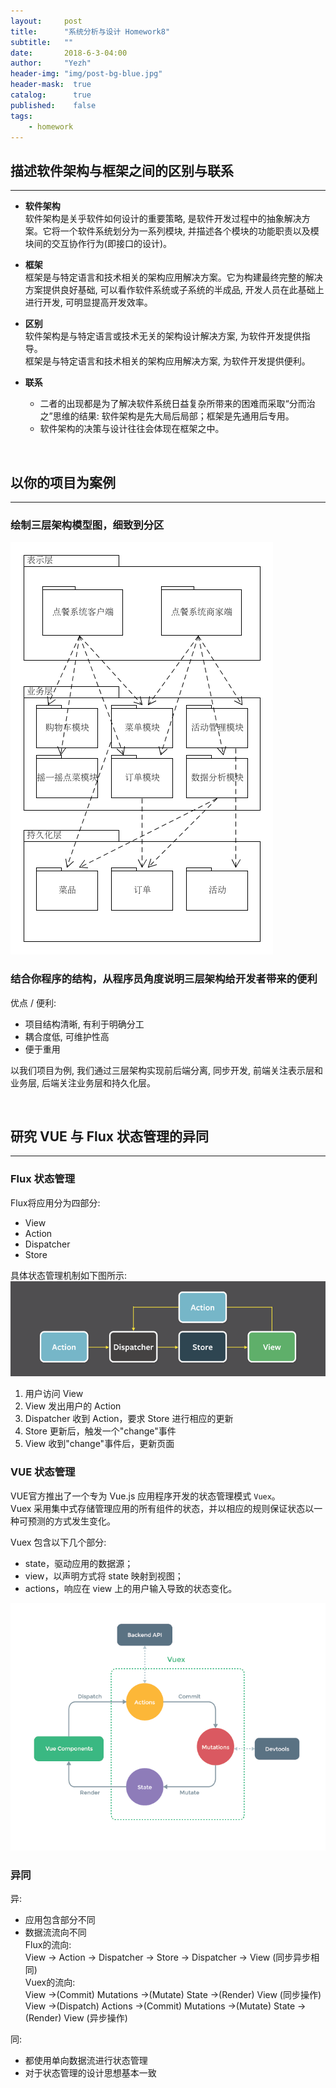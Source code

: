 ```yaml
---
layout:     post
title:      "系统分析与设计 Homework8"
subtitle:   ""
date:       2018-6-3-04:00
author:     "Yezh"
header-img: "img/post-bg-blue.jpg"
header-mask:  true
catalog:      true
published:    false
tags:
    - homework
---
```


## 描述软件架构与框架之间的区别与联系
---

- **软件架构**  
软件架构是关乎软件如何设计的重要策略, 是软件开发过程中的抽象解决方案。它将一个软件系统划分为一系列模块, 并描述各个模块的功能职责以及模块间的交互协作行为(即接口的设计)。

- **框架**  
框架是与特定语言和技术相关的架构应用解决方案。它为构建最终完整的解决方案提供良好基础, 可以看作软件系统或子系统的半成品, 开发人员在此基础上进行开发, 可明显提高开发效率。

- **区别**  
软件架构是与特定语言或技术无关的架构设计解决方案, 为软件开发提供指导。  
框架是与特定语言和技术相关的架构应用解决方案, 为软件开发提供便利。

- **联系**  
  - 二者的出现都是为了解决软件系统日益复杂所带来的困难而采取“分而治之”思维的结果: 软件架构是先大局后局部；框架是先通用后专用。
  - 软件架构的决策与设计往往会体现在框架之中。

<br/>
  
## 以你的项目为案例
---

### 绘制三层架构模型图，细致到分区

![orderease_package_diagram](/img/in-post/2018-6-3-SAD-HW8/orderease_package_diagram.png)

### 结合你程序的结构，从程序员角度说明三层架构给开发者带来的便利
优点 / 便利:
- 项目结构清晰, 有利于明确分工
- 耦合度低, 可维护性高
- 便于重用

以我们项目为例, 我们通过三层架构实现前后端分离, 同步开发, 前端关注表示层和业务层, 后端关注业务层和持久化层。

<br/>

## 研究 VUE 与 Flux 状态管理的异同
---

### Flux 状态管理

Flux将应用分为四部分: 
- View
- Action
- Dispatcher
- Store

具体状态管理机制如下图所示:
![flux](/img/in-post/2018-6-3-SAD-HW8/flux.png)

1. 用户访问 View  
2. View 发出用户的 Action  
3. Dispatcher 收到 Action，要求 Store 进行相应的更新  
4. Store 更新后，触发一个"change"事件  
5. View 收到"change"事件后，更新页面  

### VUE 状态管理
VUE官方推出了一个专为 Vue.js 应用程序开发的状态管理模式 `Vuex`。  
Vuex 采用集中式存储管理应用的所有组件的状态，并以相应的规则保证状态以一种可预测的方式发生变化。

Vuex 包含以下几个部分:
- state，驱动应用的数据源；
- view，以声明方式将 state 映射到视图；
- actions，响应在 view 上的用户输入导致的状态变化。

![vuex](/img/in-post/2018-6-3-SAD-HW8/vuex.png)

### 异同

异:
- 应用包含部分不同
- 数据流流向不同  
  Flux的流向:  
  View -> Action -> Dispatcher -> Store -> Dispatcher -> View (同步异步相同)  
  Vuex的流向:  
  View ->(Commit) Mutations ->(Mutate) State ->(Render) View (同步操作)  
  View ->(Dispatch) Actions ->(Commit) Mutations ->(Mutate) State ->(Render) View (异步操作)

同:  
- 都使用单向数据流进行状态管理
- 对于状态管理的设计思想基本一致
